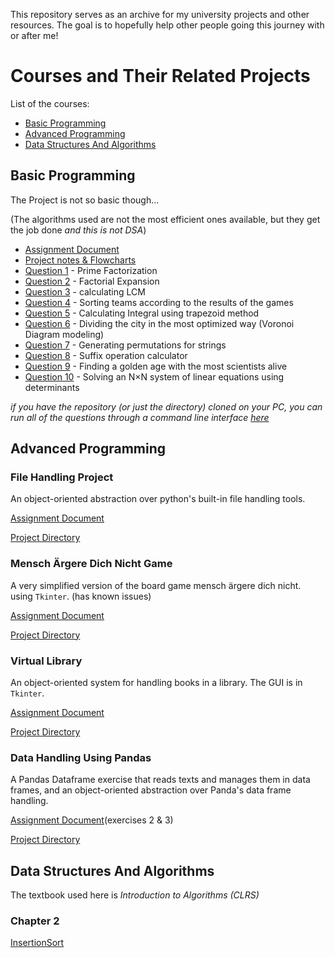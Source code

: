 This repository serves as an archive for my university projects and other resources. The goal is to hopefully help other people going this journey with or after me! 

# Courses and Their Related Projects

List of the courses:
- [Basic Programming](https://github.com/simply-pouria/CS-Archive?tab=readme-ov-file#basic-program)
- [Advanced Programming](https://github.com/simply-pouria/CS-Archive?tab=readme-ov-file#advanced-programming)
- [Data Structures And Algorithms](https://github.com/simply-pouria/CS-Archive?tab=readme-ov-file#data-structures-and-algorithms)


## Basic Programming 
The Project is not so basic though... 

(The algorithms used are not the most efficient ones available, but they get the job done *and this is not DSA*)
- [Assignment Document](https://github.com/simply-pouria/CS-Archive/blob/main/Basic%20Programming/Assignment%20Document.pdf)
- [Project notes & Flowcharts](https://github.com/simply-pouria/CS-Archive/blob/main/Basic%20Programming/Project-Notes.pdf)
- [Question 1](https://github.com/simply-pouria/CS-Archive/blob/main/Basic%20Programming/Question_01.py) - Prime Factorization
- [Question 2](https://github.com/simply-pouria/CS-Archive/blob/main/Basic%20Programming/Question_02.py) - Factorial Expansion
- [Question 3](https://github.com/simply-pouria/CS-Archive/blob/main/Basic%20Programming/Question_03.py) - calculating LCM
- [Question 4](https://github.com/simply-pouria/CS-Archive/blob/main/Basic%20Programming/Question_04.py) - Sorting teams according to the results of the games
- [Question 5](https://github.com/simply-pouria/CS-Archive/blob/main/Basic%20Programming/Question_05.py) - Calculating Integral using trapezoid method
- [Question 6](https://github.com/simply-pouria/CS-Archive/blob/main/Basic%20Programming/Question_06.py) - Dividing the city in the most optimized way (Voronoi Diagram modeling)
- [Question 7](https://github.com/simply-pouria/CS-Archive/blob/main/Basic%20Programming/Question_07.py) - Generating permutations for strings
- [Question 8](https://github.com/simply-pouria/CS-Archive/blob/main/Basic%20Programming/Question_08.py) - Suffix operation calculator
- [Question 9](https://github.com/simply-pouria/CS-Archive/blob/main/Basic%20Programming/Question_09.py) - Finding a golden age with the most scientists alive
- [Question 10](https://github.com/simply-pouria/CS-Archive/blob/main/Basic%20Programming/Question_10.py) - Solving an N×N system of linear equations using determinants

*if you have the repository (or just the directory) cloned on your PC, you can run all of the questions through a command line interface [here](https://github.com/simply-pouria/CS-Archive/blob/main/Basic%20Programming/RunInterface.py)*

## Advanced Programming

### File Handling Project
An object-oriented abstraction over python's built-in file handling tools.

[Assignment Document](https://github.com/simply-pouria/CS-Archive/blob/main/Advanced%20Programming/AP%20-%20Project%201/AP-project-1-notes.pdf)

[Project Directory](https://github.com/simply-pouria/CS-Archive/tree/main/Advanced%20Programming/AP%20-%20Project%201)

### Mensch Ärgere Dich Nicht Game
A very simplified version of the board game mensch ärgere dich nicht. using `Tkinter`. (has known issues)

[Assignment Document](https://github.com/simply-pouria/CS-Archive/blob/main/Advanced%20Programming/AP%20-%20Project%202/AP-project-2-notes.pdf)

[Project Directory](https://github.com/simply-pouria/CS-Archive/blob/main/Advanced%20Programming/AP%20-%20Project%202/AP-project-2-notes.pdf)

### Virtual Library
An object-oriented system for handling books in a library. The GUI is in `Tkinter`.

[Assignment Document](https://github.com/simply-pouria/CS-Archive/blob/main/Advanced%20Programming/AP%20-%20Project%203/AP-project-3-notes.pdf)

[Project Directory](https://github.com/simply-pouria/CS-Archive/tree/main/Advanced%20Programming/AP%20-%20Project%203)

### Data Handling Using Pandas
A Pandas Dataframe exercise that reads texts and manages them in data frames, and an object-oriented abstraction over Panda's data frame handling.

[Assignment Document](https://github.com/simply-pouria/CS-Archive/blob/main/Advanced%20Programming/AP%20-%20Project%204/AP-project-4-notes.pdf)(exercises 2 & 3)

[Project Directory](https://github.com/simply-pouria/CS-Archive/tree/main/Advanced%20Programming/AP%20-%20Project%204)

## Data Structures And Algorithms
The textbook used here is *Introduction to Algorithms (CLRS)*

### Chapter 2
[InsertionSort](https://github.com/simply-pouria/CS-Archive/blob/main/Data%20Structures%20and%20Algorithms/InsertionSort.py)

